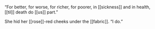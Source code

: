 “For better, for worse, for richer, for poorer, in [[sickness]] and in health, [[til]] death do [[us]] part.”

She hid her [[rose]]-red cheeks under the [[fabric]]. “I do.”

